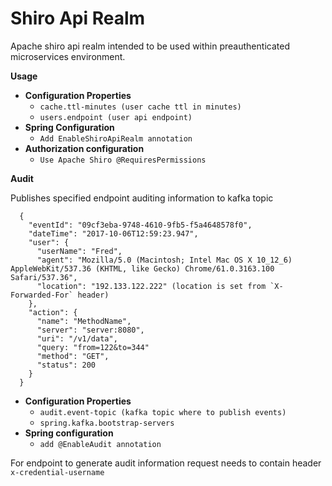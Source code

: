 # Shiro Api Realm

Apache shiro api realm intended to be used within preauthenticated microservices environment.

**Usage**
    
  * **Configuration Properties**
    * ```cache.ttl-minutes (user cache ttl in minutes)```
    * ```users.endpoint (user api endpoint)```
  * **Spring Configuration**
    * ```Add EnableShiroApiRealm annotation```
  * **Authorization configuration**
    * ```Use Apache Shiro @RequiresPermissions```
 
**Audit**
  
  Publishes specified endpoint auditing information to kafka topic
  ```
    {
      "eventId": "09cf3eba-9748-4610-9fb5-f5a4648578f0",
      "dateTime": "2017-10-06T12:59:23.947",
      "user": {
        "userName": "Fred",
        "agent": "Mozilla/5.0 (Macintosh; Intel Mac OS X 10_12_6) AppleWebKit/537.36 (KHTML, like Gecko) Chrome/61.0.3163.100 Safari/537.36",
        "location": "192.133.122.222" (location is set from `X-Forwarded-For` header)
      },
      "action": {
        "name": "MethodName",
        "server": "server:8080",
        "uri": "/v1/data",
        "query: "from=122&to=344"
        "method": "GET",
        "status": 200
      }
    }
  ```
  
  * **Configuration Properties**
    * ```audit.event-topic (kafka topic where to publish events)```
    * ```spring.kafka.bootstrap-servers```
  * **Spring configuration**
    * ```add @EnableAudit annotation``` 
 
 For endpoint to generate audit information request needs to contain  header `x-credential-username`
